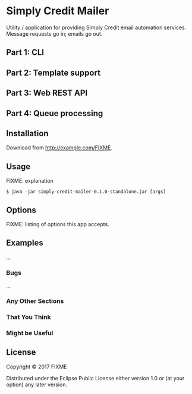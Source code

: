 # Simply Credit Mailer

Utility / application for providing Simply Credit email automation services. Message requests go in; emails go out.

## Part 1: CLI

## Part 2: Template support

## Part 3: Web REST API

## Part 4: Queue processing

## Installation

Download from http://example.com/FIXME.

## Usage

FIXME: explanation

    $ java -jar simply-credit-mailer-0.1.0-standalone.jar [args]

## Options

FIXME: listing of options this app accepts.

## Examples

...

### Bugs

...

### Any Other Sections
### That You Think
### Might be Useful

## License

Copyright © 2017 FIXME

Distributed under the Eclipse Public License either version 1.0 or (at
your option) any later version.
